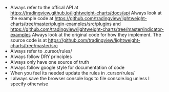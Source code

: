 - Always refer to the offical API at https://tradingview.github.io/lightweight-charts/docs/api
Always look at the example code at https://github.com/tradingview/lightweight-charts/tree/master/plugin-examples/src/plugins and https://github.com/tradingview/lightweight-charts/tree/master/indicator-examples
Always look at the original code for how they implement. The source code is at https://github.com/tradingview/lightweight-charts/tree/master/src
- Always refer to .cursor/rules/
- Always follow DRY principles
- Always only have one source of truth
- Always follow google style for documentation of code
- When you feel its needed update the rules in .cursor/rules/
- I always save the browser console logs to file console.log unless I specify otherwise
